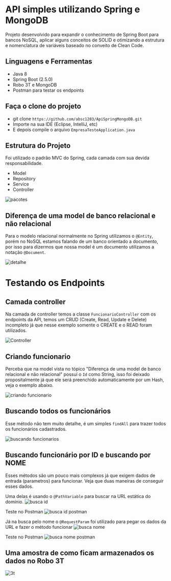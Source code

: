 # API simples utilizando Spring e MongoDB


Projeto desenvolvido para expandir o conhecimento de Spring Boot para bancos NoSQL, aplicar alguns conceitos de SOLID e otimizando a estrutura e nomenclatura de variáveis baseado no conveito de Clean Code.



## Linguagens e Ferramentas
- Java 8
- Spring Boot (2.5.0)
- Robo 3T e MongoDB
- Postman para testar os endpoints

## Faça o clone do projeto
- git clone ``https://github.com/absc1203/ApiSpringMongoDB.git``
- Importe na sua IDE (Eclipse, IntelliJ, etc)
- E depois compile o arquivo ``EmpresaTesteApplication.java``

## Estrutura do Projeto
Foi utilizado o padrão MVC do Spring, cada camada com sua devida responsabilidade.

- Model
- Repository
- Service
- Controller

![pacotes](https://user-images.githubusercontent.com/43246064/121197390-a4ea8c00-c847-11eb-9877-caf0809fe1e4.png)

## Diferença de uma model de banco relacional e não relacional
Para o modelo relacional normalmente no Spring utilizamos o ``@Entity``, porém no NoSQL estamos falando de um banco orientado a documento, por isso para dizermos que nossa model é um documento utilizamos a notação ``@Document``.

![detalhe](https://user-images.githubusercontent.com/43246064/121199070-ff381c80-c848-11eb-9bde-69daafff4293.png)

# Testando os Endpoints

## Camada controller
Na camada de controller temos a classe ``FuncionarioController`` com os endpoints da API, temos um CRUD (Create, Read, Update e Delete) incompleto já que nesse exemplo somente o CREATE e o READ foram utilizados.

![Controller](https://user-images.githubusercontent.com/43246064/121201048-994c9480-c84a-11eb-9eab-d8549dcf04be.png)

## Criando funcionario
Perceba que na model vista no tópico "Diferença de uma model de banco relacional e não relacional" possuí o ``Id`` como String, isso foi deixado propositalmente já que ele será preenchido automaticamente por um Hash, veja o exemplo abaixo.

![criando funcionario](https://user-images.githubusercontent.com/43246064/121205049-bb93e180-c84d-11eb-853f-18254c93a581.png)

## Buscando todos os funcionários
Esse método não tem muito detalhe, é um simples ``findAll`` para trazer todos os funcionários cadastrados.

![buscando funcionarios](https://user-images.githubusercontent.com/43246064/121206562-f2b6c280-c84e-11eb-9ef8-f21aca423218.png)

## Buscando funcionário por ID e buscando por NOME
Esses métodos são um pouco mais complexos já que exigem dados de entrada (parametros) para funcionar. Veja que duas maneiras de conseguir esses dados.

Uma delas é usando o ``@PathVariable`` para buscar na URL estática do domínio.
![busca id](https://user-images.githubusercontent.com/43246064/121211866-390e2080-c853-11eb-956b-ab9fc021cbe2.png)

Teste no Postman
![busca id postman](https://user-images.githubusercontent.com/43246064/121212809-103a5b00-c854-11eb-8d21-071a5834ade1.png)


Já na busca pelo nome o ``@RequestParam`` foi utilizado para pegar os dados da URL e fazer o método funcionar
![busca nome](https://user-images.githubusercontent.com/43246064/121212996-3cee7280-c854-11eb-9522-ffe5f9ad8a69.png)

Teste no Postman
![busca nome postman](https://user-images.githubusercontent.com/43246064/121213032-44ae1700-c854-11eb-93f6-931aac42acfc.png)


## Uma amostra de como ficam armazenados os dados no Robo 3T
![3t](https://user-images.githubusercontent.com/43246064/121213586-c140f580-c854-11eb-91ce-45dc98256a0d.png)


